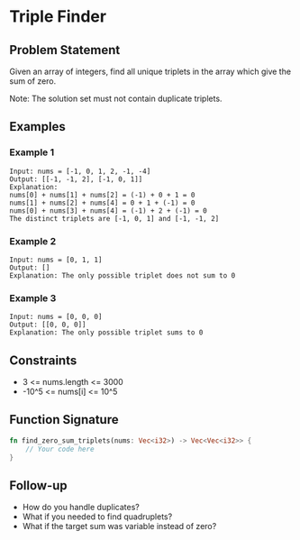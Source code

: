 # Triple Finder

## Problem Statement
Given an array of integers, find all unique triplets in the array which give the sum of zero.

Note: The solution set must not contain duplicate triplets.

## Examples

### Example 1
```
Input: nums = [-1, 0, 1, 2, -1, -4]
Output: [[-1, -1, 2], [-1, 0, 1]]
Explanation: 
nums[0] + nums[1] + nums[2] = (-1) + 0 + 1 = 0
nums[1] + nums[2] + nums[4] = 0 + 1 + (-1) = 0
nums[0] + nums[3] + nums[4] = (-1) + 2 + (-1) = 0
The distinct triplets are [-1, 0, 1] and [-1, -1, 2]
```

### Example 2
```
Input: nums = [0, 1, 1]
Output: []
Explanation: The only possible triplet does not sum to 0
```

### Example 3
```
Input: nums = [0, 0, 0]
Output: [[0, 0, 0]]
Explanation: The only possible triplet sums to 0
```

## Constraints
- 3 <= nums.length <= 3000
- -10^5 <= nums[i] <= 10^5

## Function Signature
```rust
fn find_zero_sum_triplets(nums: Vec<i32>) -> Vec<Vec<i32>> {
    // Your code here
}
```

## Follow-up
- How do you handle duplicates?
- What if you needed to find quadruplets?
- What if the target sum was variable instead of zero?